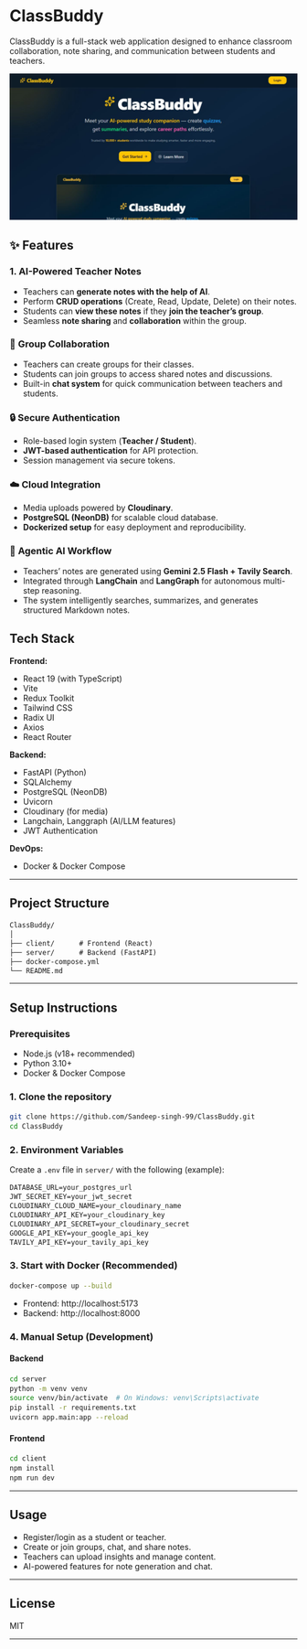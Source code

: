 # ClassBuddy

ClassBuddy is a full-stack web application designed to enhance classroom collaboration, note sharing, and communication between students and teachers.

![screenshot](./screenshot/1756311638435.jpg)

## ✨ Features

### **1. AI-Powered Teacher Notes**
- Teachers can **generate notes with the help of AI**.
- Perform **CRUD operations** (Create, Read, Update, Delete) on their notes.
- Students can **view these notes** if they **join the teacher’s group**.
- Seamless **note sharing** and **collaboration** within the group.


### 💬 **Group Collaboration**
- Teachers can create groups for their classes.
- Students can join groups to access shared notes and discussions.
- Built-in **chat system** for quick communication between teachers and students.

### 🔒 **Secure Authentication**
- Role-based login system (**Teacher / Student**).
- **JWT-based authentication** for API protection.
- Session management via secure tokens.

### ☁️ **Cloud Integration**
- Media uploads powered by **Cloudinary**.
- **PostgreSQL (NeonDB)** for scalable cloud database.
- **Dockerized setup** for easy deployment and reproducibility.

### 🧠 **Agentic AI Workflow**
- Teachers’ notes are generated using **Gemini 2.5 Flash + Tavily Search**.
- Integrated through **LangChain** and **LangGraph** for autonomous multi-step reasoning.
- The system intelligently searches, summarizes, and generates structured Markdown notes.



## Tech Stack

**Frontend:**
- React 19 (with TypeScript)
- Vite
- Redux Toolkit
- Tailwind CSS
- Radix UI
- Axios
- React Router

**Backend:**
- FastAPI (Python)
- SQLAlchemy
- PostgreSQL (NeonDB)
- Uvicorn
- Cloudinary (for media)
- Langchain, Langgraph (AI/LLM features)
- JWT Authentication

**DevOps:**
- Docker & Docker Compose

---

## Project Structure

```
ClassBuddy/
│
├── client/      # Frontend (React)
├── server/      # Backend (FastAPI)
├── docker-compose.yml
└── README.md
```

---

## Setup Instructions

### Prerequisites

- Node.js (v18+ recommended)
- Python 3.10+
- Docker & Docker Compose

### 1. Clone the repository

```sh
git clone https://github.com/Sandeep-singh-99/ClassBuddy.git
cd ClassBuddy
```

### 2. Environment Variables

Create a `.env` file in `server/` with the following (example):

```env
DATABASE_URL=your_postgres_url
JWT_SECRET_KEY=your_jwt_secret
CLOUDINARY_CLOUD_NAME=your_cloudinary_name
CLOUDINARY_API_KEY=your_cloudinary_key
CLOUDINARY_API_SECRET=your_cloudinary_secret
GOOGLE_API_KEY=your_google_api_key
TAVILY_API_KEY=your_tavily_api_key
```

### 3. Start with Docker (Recommended)

```sh
docker-compose up --build
```

- Frontend: http://localhost:5173
- Backend: http://localhost:8000

### 4. Manual Setup (Development)

#### Backend

```sh
cd server
python -m venv venv
source venv/bin/activate  # On Windows: venv\Scripts\activate
pip install -r requirements.txt
uvicorn app.main:app --reload
```

#### Frontend

```sh
cd client
npm install
npm run dev
```

---

## Usage

- Register/login as a student or teacher.
- Create or join groups, chat, and share notes.
- Teachers can upload insights and manage content.
- AI-powered features for note generation and chat.

---

## License

MIT

---

